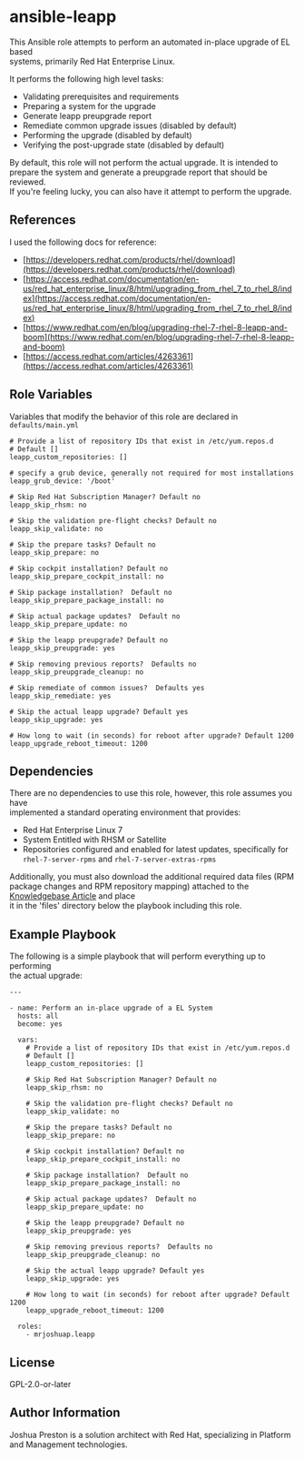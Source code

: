 ansible-leapp
=============

This Ansible role attempts to perform an automated in-place upgrade of EL based\
systems, primarily Red Hat Enterprise Linux.

It performs the following high level tasks:

* Validating prerequisites and requirements
* Preparing a system for the upgrade
* Generate leapp preupgrade report
* Remediate common upgrade issues (disabled by default)
* Performing the upgrade (disabled by default)
* Verifying the post-upgrade state (disabled by default)

By default, this role will not perform the actual upgrade.  It is intended to\
prepare the system and generate a preupgrade report that should be reviewed.\
If you're feeling lucky, you can also have it attempt to perform the upgrade.

References
----------

I used the following docs for reference:

* [https://developers.redhat.com/products/rhel/download](https://developers.redhat.com/products/rhel/download)
* [https://access.redhat.com/documentation/en-us/red_hat_enterprise_linux/8/html/upgrading_from_rhel_7_to_rhel_8/index](https://access.redhat.com/documentation/en-us/red_hat_enterprise_linux/8/html/upgrading_from_rhel_7_to_rhel_8/index)
* [https://www.redhat.com/en/blog/upgrading-rhel-7-rhel-8-leapp-and-boom](https://www.redhat.com/en/blog/upgrading-rhel-7-rhel-8-leapp-and-boom)
* [https://access.redhat.com/articles/4263361](https://access.redhat.com/articles/4263361)

Role Variables
--------------

Variables that modify the behavior of this role are declared in `defaults/main.yml`

```
# Provide a list of repository IDs that exist in /etc/yum.repos.d
# Default []
leapp_custom_repositories: []

# specify a grub device, generally not required for most installations
leapp_grub_device: '/boot'

# Skip Red Hat Subscription Manager? Default no
leapp_skip_rhsm: no

# Skip the validation pre-flight checks? Default no
leapp_skip_validate: no

# Skip the prepare tasks? Default no
leapp_skip_prepare: no

# Skip cockpit installation? Default no
leapp_skip_prepare_cockpit_install: no

# Skip package installation?  Default no
leapp_skip_prepare_package_install: no

# Skip actual package updates?  Default no
leapp_skip_prepare_update: no

# Skip the leapp preupgrade? Default no
leapp_skip_preupgrade: yes

# Skip removing previous reports?  Defaults no
leapp_skip_preupgrade_cleanup: no

# Skip remediate of common issues?  Defaults yes
leapp_skip_remediate: yes

# Skip the actual leapp upgrade? Default yes
leapp_skip_upgrade: yes

# How long to wait (in seconds) for reboot after upgrade? Default 1200
leapp_upgrade_reboot_timeout: 1200
```

Dependencies
------------

There are no dependencies to use this role, however, this role assumes you have\
implemented a standard operating environment that provides:

* Red Hat Enterprise Linux 7
* System Entitled with RHSM or Satellite
* Repositories configured and enabled for latest updates, specifically for\
  `rhel-7-server-rpms` and `rhel-7-server-extras-rpms`

Additionally, you must also download the additional required data files (RPM\
package changes and RPM repository mapping) attached to the\
[Knowledgebase Article](https://access.redhat.com/articles/3664871) and place\
it in the 'files' directory below the playbook including this role.

Example Playbook
----------------

The following is a simple playbook that will perform everything up to performing\
the actual upgrade:

```
---

- name: Perform an in-place upgrade of a EL System
  hosts: all
  become: yes

  vars:
    # Provide a list of repository IDs that exist in /etc/yum.repos.d
    # Default []
    leapp_custom_repositories: []

    # Skip Red Hat Subscription Manager? Default no
    leapp_skip_rhsm: no

    # Skip the validation pre-flight checks? Default no
    leapp_skip_validate: no

    # Skip the prepare tasks? Default no
    leapp_skip_prepare: no

    # Skip cockpit installation? Default no
    leapp_skip_prepare_cockpit_install: no

    # Skip package installation?  Default no
    leapp_skip_prepare_package_install: no

    # Skip actual package updates?  Default no
    leapp_skip_prepare_update: no

    # Skip the leapp preupgrade? Default no
    leapp_skip_preupgrade: yes

    # Skip removing previous reports?  Defaults no
    leapp_skip_preupgrade_cleanup: no

    # Skip the actual leapp upgrade? Default yes
    leapp_skip_upgrade: yes

    # How long to wait (in seconds) for reboot after upgrade? Default 1200
    leapp_upgrade_reboot_timeout: 1200

  roles:
    - mrjoshuap.leapp
```

License
-------

GPL-2.0-or-later

Author Information
------------------

Joshua Preston is a solution architect with Red Hat, specializing in Platform\
and Management technologies.

